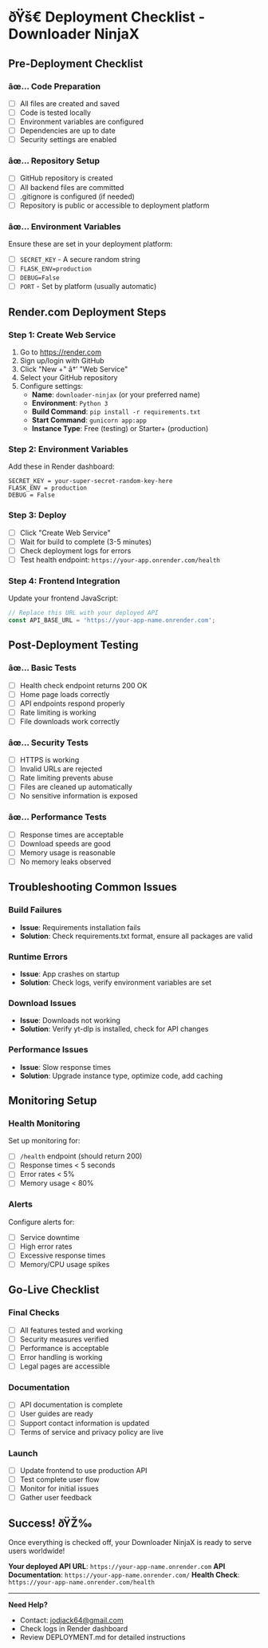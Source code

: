 
# ðŸš€ Deployment Checklist - Downloader NinjaX

## Pre-Deployment Checklist

### âœ… Code Preparation
- [ ] All files are created and saved
- [ ] Code is tested locally  
- [ ] Environment variables are configured
- [ ] Dependencies are up to date
- [ ] Security settings are enabled

### âœ… Repository Setup  
- [ ] GitHub repository is created
- [ ] All backend files are committed
- [ ] .gitignore is configured (if needed)
- [ ] Repository is public or accessible to deployment platform

### âœ… Environment Variables
Ensure these are set in your deployment platform:
- [ ] `SECRET_KEY` - A secure random string
- [ ] `FLASK_ENV=production`
- [ ] `DEBUG=False`  
- [ ] `PORT` - Set by platform (usually automatic)

## Render.com Deployment Steps

### Step 1: Create Web Service
1. Go to https://render.com
2. Sign up/login with GitHub
3. Click "New +" â†’ "Web Service"  
4. Select your GitHub repository
5. Configure settings:
   - **Name**: `downloader-ninjax` (or your preferred name)
   - **Environment**: `Python 3`
   - **Build Command**: `pip install -r requirements.txt`
   - **Start Command**: `gunicorn app:app`
   - **Instance Type**: Free (testing) or Starter+ (production)

### Step 2: Environment Variables  
Add these in Render dashboard:
```
SECRET_KEY = your-super-secret-random-key-here
FLASK_ENV = production  
DEBUG = False
```

### Step 3: Deploy
- [ ] Click "Create Web Service"
- [ ] Wait for build to complete (3-5 minutes)
- [ ] Check deployment logs for errors
- [ ] Test health endpoint: `https://your-app.onrender.com/health`

### Step 4: Frontend Integration
Update your frontend JavaScript:
```javascript
// Replace this URL with your deployed API
const API_BASE_URL = 'https://your-app-name.onrender.com';
```

## Post-Deployment Testing

### âœ… Basic Tests
- [ ] Health check endpoint returns 200 OK
- [ ] Home page loads correctly
- [ ] API endpoints respond properly
- [ ] Rate limiting is working
- [ ] File downloads work correctly

### âœ… Security Tests  
- [ ] HTTPS is working
- [ ] Invalid URLs are rejected
- [ ] Rate limiting prevents abuse
- [ ] Files are cleaned up automatically
- [ ] No sensitive information is exposed

### âœ… Performance Tests
- [ ] Response times are acceptable
- [ ] Download speeds are good
- [ ] Memory usage is reasonable  
- [ ] No memory leaks observed

## Troubleshooting Common Issues

### Build Failures
- **Issue**: Requirements installation fails
- **Solution**: Check requirements.txt format, ensure all packages are valid

### Runtime Errors  
- **Issue**: App crashes on startup
- **Solution**: Check logs, verify environment variables are set

### Download Issues
- **Issue**: Downloads not working
- **Solution**: Verify yt-dlp is installed, check for API changes

### Performance Issues
- **Issue**: Slow response times  
- **Solution**: Upgrade instance type, optimize code, add caching

## Monitoring Setup

### Health Monitoring
Set up monitoring for:
- [ ] `/health` endpoint (should return 200)
- [ ] Response times < 5 seconds  
- [ ] Error rates < 5%
- [ ] Memory usage < 80%

### Alerts
Configure alerts for:
- [ ] Service downtime
- [ ] High error rates
- [ ] Excessive response times
- [ ] Memory/CPU usage spikes

## Go-Live Checklist

### Final Checks
- [ ] All features tested and working
- [ ] Security measures verified
- [ ] Performance is acceptable
- [ ] Error handling is working
- [ ] Legal pages are accessible

### Documentation
- [ ] API documentation is complete
- [ ] User guides are ready
- [ ] Support contact information is updated
- [ ] Terms of service and privacy policy are live

### Launch
- [ ] Update frontend to use production API
- [ ] Test complete user flow
- [ ] Monitor for initial issues
- [ ] Gather user feedback

## Success! ðŸŽ‰

Once everything is checked off, your Downloader NinjaX is ready to serve users worldwide!

**Your deployed API URL**: `https://your-app-name.onrender.com`
**API Documentation**: `https://your-app-name.onrender.com/`
**Health Check**: `https://your-app-name.onrender.com/health`

---

**Need Help?**
- Contact: jodjack64@gmail.com
- Check logs in Render dashboard
- Review DEPLOYMENT.md for detailed instructions
